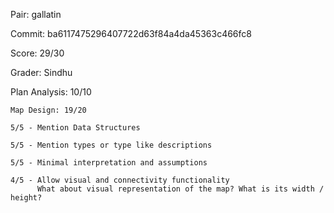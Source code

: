 Pair: gallatin

Commit: ba6117475296407722d63f84a4da45363c466fc8

Score: 29/30

Grader: Sindhu

Plan Analysis: 10/10
	
	Map Design: 19/20
	
	5/5 - Mention Data Structures

	5/5 - Mention types or type like descriptions
	     
	5/5 - Minimal interpretation and assumptions
	        
	4/5 - Allow visual and connectivity functionality
	      What about visual representation of the map? What is its width / height?

